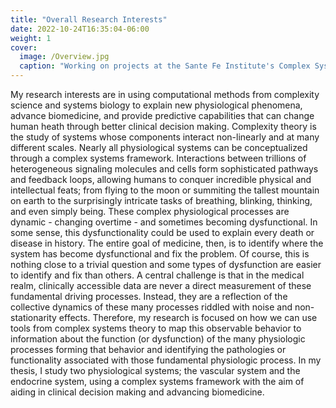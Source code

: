 ```yaml
---
title: "Overall Research Interests"
date: 2022-10-24T16:35:04-06:00
weight: 1
cover:
  image: /Overview.jpg
  caption: "Working on projects at the Sante Fe Institute's Complex Systems Summer School"
---
```

My research interests are in using computational methods from complexity science and systems biology to explain new physiological phenomena, advance biomedicine, and provide predictive capabilities that can change human heath through better clinical decision making. Complexity theory is the study of systems whose components interact non-linearly and at many different scales. Nearly all physiological systems can be conceptualized through a complex systems framework. Interactions between trillions of heterogeneous signaling molecules and cells form sophisticated pathways and feedback loops, allowing humans to conquer incredible physical and intellectual feats; from flying to the moon or summiting the tallest mountain on earth to the surprisingly intricate tasks of breathing, blinking, thinking, and even simply being. These complex physiological processes are dynamic - changing overtime - and sometimes becoming dysfunctional. In some sense, this dysfunctionality could be used to explain every death or disease in history. The entire goal of medicine, then, is to identify where the system has become dysfunctional and fix the problem. Of course, this is nothing close to a trivial question and some types of dysfunction are easier to identify and fix than others. A central challenge is that in the medical realm, clinically accessible data are never a direct measurement of these fundamental driving processes. Instead, they are a reflection of the collective dynamics of these many processes riddled with noise and non-stationarity effects. Therefore, my research is focused on how we can use tools from complex systems theory to map this observable behavior to information about the function (or dysfunction) of the many physiologic processes forming that behavior and identifying the pathologies or functionality associated with those fundamental physiologic process. In my thesis, I study two physiological systems; the vascular system and the endocrine system, using a complex systems framework with the aim of aiding in clinical decision making and advancing biomedicine.

